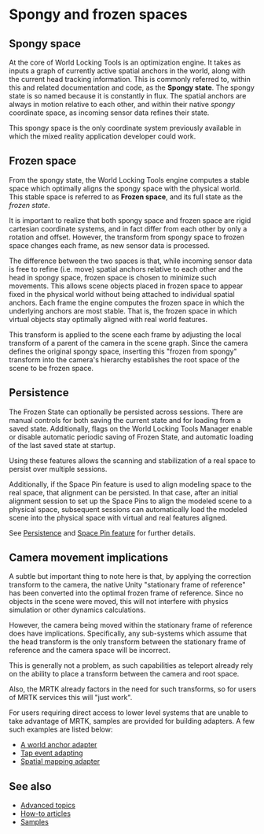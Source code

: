 # Spongy and frozen spaces

## Spongy space
At the core of World Locking Tools is an optimization engine. It takes as inputs a graph of currently active spatial anchors in the world, along with the current head tracking information. This is commonly referred to, within this and related documentation and code, as the **Spongy state**. The spongy state is so named because it is constantly in flux. The spatial anchors are always in motion relative to each other, and within their native *spongy* coordinate space, as incoming sensor data refines their state. 

This spongy space is the only coordinate system previously available in which the mixed reality application developer could work.

## Frozen space

From the spongy state, the World Locking Tools engine computes a stable space which optimally aligns the spongy space with the physical world. This stable space is referred to as **Frozen space**, and its full state as the *frozen state*.

It is important to realize that both spongy space and frozen space are rigid cartesian coordinate systems, and in fact differ from each other by only a rotation and offset. However, the transform from spongy space to frozen space changes each frame, as new sensor data is processed.

The difference between the two spaces is that, while incoming sensor data is free to refine (i.e. move) spatial anchors relative to each other and the head in spongy space, frozen space is chosen to minimize such movements. This allows scene objects placed in frozen space to appear fixed in the physical world without being attached to individual spatial anchors. Each frame the engine computes the frozen space in which the underlying anchors are most stable. That is, the frozen space in which virtual objects stay optimally aligned with real world features. 

This transform is applied to the scene each frame by adjusting the local transform of a parent of the camera in the scene graph. Since the camera defines the original spongy space, inserting this "frozen from spongy" transform into the camera's hierarchy establishes the root space of the scene to be frozen space.

## Persistence

The Frozen State can optionally be persisted across sessions. There are manual controls for both saving the current state and for loading from a saved state. Additionally, flags on the World Locking Tools Manager enable or disable automatic periodic saving of Frozen State, and automatic loading of the last saved state at startup.

Using these features allows the scanning and stabilization of a real space to persist over multiple sessions. 

Additionally, if the Space Pin feature is used to align modeling space to the real space, that alignment can be persisted. In that case, after an initial alignment session to set up the Space Pins to align the modeled scene to a physical space, subsequent sessions can automatically load the modeled scene into the physical space with virtual and real features aligned.

See [Persistence](Advanced/Persistence.md) and [Space Pin feature](Advanced/SpacePins.md) for further details.

## Camera movement implications

A subtle but important thing to note here is that, by applying the correction transform to the camera, the native Unity "stationary frame of reference" has been converted into the optimal frozen frame of reference. Since no objects in the scene were moved, this will not interfere with physics simulation or other dynamics calculations.

However, the camera being moved within the stationary frame of reference does have implications. Specifically, any sub-systems which assume that the head transform is the only transform between the stationary frame of reference and the camera space will be incorrect. 

This is generally not a problem, as such capabilities as teleport already rely on the ability to place a transform between the camera and root space.

Also, the MRTK already factors in the need for such transforms, so for users of MRTK services this will "just work".

For users requiring direct access to lower level systems that are unable to take advantage of MRTK, samples are provided for building adapters. A few such examples are listed below:

* [A world anchor adapter](xref:Microsoft.MixedReality.WorldLocking.Tools.WorldAnchorAdapter)
* [Tap event adapting](xref:Microsoft.MixedReality.WorldLocking.Tools.FrozenTapToAdd)
* [Spatial mapping adapter](xref:Microsoft.MixedReality.WorldLocking.Tools.FrozenSpatialMapping)

## See also

* [Advanced topics](AdvancedConcepts.md)
* [How-to articles](../HowTos.md)
* [Samples](../HowTos/SampleApplications.md)

